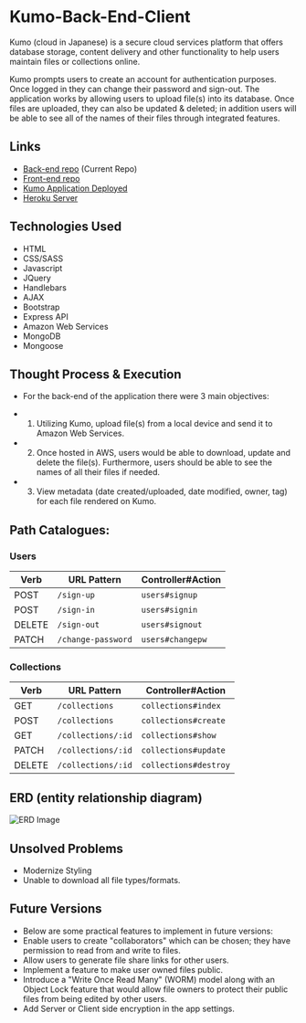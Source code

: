 # Kumo-Back-End-Client
Kumo (cloud in Japanese) is a secure cloud services platform that offers database
storage, content delivery and other functionality to help users maintain files or collections online.

Kumo prompts users to create an account for authentication purposes. Once logged in they can change their password and sign-out. The application works by allowing users to upload file(s) into its database. Once files are uploaded, they can also be updated & deleted; in addition users will be able to see all of the names of their files through integrated features.

## Links

* [Back-end repo](https://github.com/jooewoo/kumo-back-end) (Current Repo)
* [Front-end repo](https://github.com/jooewoo/kumo-front-end-client)
* [Kumo Application Deployed](https://jooewoo.github.io/kumo-front-end-client/)
* [Heroku Server](https://git.heroku.com/glacial-chamber-28137.git)

## Technologies Used

* HTML
* CSS/SASS
* Javascript
* JQuery
* Handlebars
* AJAX
* Bootstrap
* Express API
* Amazon Web Services
* MongoDB
* Mongoose

## Thought Process & Execution

* For the back-end of the application there were 3 main objectives:
- 1. Utilizing Kumo, upload file(s) from a local device and send it to Amazon Web Services.
- 2. Once hosted in AWS, users would be able to download, update and delete the file(s). Furthermore, users should be able to see the names of all their files if needed.
- 3. View metadata (date created/uploaded,
date modified, owner, tag) for each file rendered on Kumo.

## Path Catalogues:

### Users
| Verb   |    URL Pattern           | Controller#Action    |
|--------|--------------------------|----------------------|
| POST   | `/sign-up`               | `users#signup`       |
| POST   | `/sign-in`               | `users#signin`       |
| DELETE | `/sign-out`              | `users#signout`      |
| PATCH  | `/change-password`       | `users#changepw`     |

### Collections
| Verb   |    URL Pattern           | Controller#Action    |
|--------|--------------------------|----------------------|
| GET    | `/collections`           | `collections#index`  |
| POST   | `/collections`           | `collections#create` |
| GET    | `/collections/:id`       | `collections#show`   |
| PATCH  | `/collections/:id`       | `collections#update` |
| DELETE | `/collections/:id`       | `collections#destroy`|


## ERD (entity relationship diagram)

![ERD Image](./public/kumoERD.PNG)

## Unsolved Problems

* Modernize Styling
* Unable to download all file types/formats.

## Future Versions

* Below are some practical features to implement in future versions:
* Enable users to create "collaborators" which can be chosen; they have permission to read from and write to files.
* Allow users to generate file share links for other users.
* Implement a feature to make user owned files public.
* Introduce a "Write Once Read Many" (WORM) model along with an Object Lock feature that would allow file owners
to protect their public files from being edited by other users.
* Add Server or Client side encryption in the app settings.
